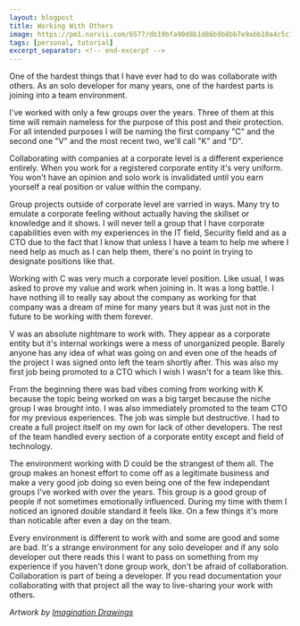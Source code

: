 ```yaml
---
layout: blogpost
title: Working With Others
image: https://pm1.narvii.com/6577/db19bfa90d8b1d86b9b8bb7e9abb10a4c5c14743_hq.jpg
tags: [personal, tutorial]
excerpt_separator: <!-- end-excerpt -->
---
```

One of the hardest things that I have ever had to do was collaborate with others.
As an solo developer for many years, one of the hardest parts is joining into a team
environment.

<!-- end-excerpt -->

I've worked with only a few groups over the years. Three of them at this time will remain
nameless for the purpose of this post and their protection. For all intended purposes
I will be naming the first company "C" and the second one "V" and the most recent two, 
we'll call "K" and "D".

Collaborating with companies at a corporate level is a different experience entirely.
When you work for a registered corporate entity it's very uniform. You won't have
an opinion and solo work is invalidated until you earn yourself a real position or
value within the company. 

Group projects outside of corporate level are varried in ways. Many try to emulate
a corporate feeling without actually having the skillset or knowledge and it shows.
I will never tell a group that I have corporate capabilities even with my experiences
in the IT field, Security field and as a CTO due to the fact that I know that unless
I have a team to help me where I need help as much as I can help them, there's no
point in trying to designate positions like that.

Working with C was very much a corporate level position. Like usual, I was asked to prove
my value and work when joining in. It was a long battle. I have nothing ill to really say
about the company as working for that company was a dream of mine for many years but
it was just not in the future to be working with them forever.

V was an absolute nightmare to work with. They appear as a corporate entity but it's internal
workings were a mess of unorganized people. Barely anyone has any idea of what was going on
and even one of the heads of the project I was signed onto left the team shortly after. 
This was also my first job being promoted to a CTO which I wish I wasn't for a team like this.

From the beginning there was bad vibes coming from working with K because the topic being worked
on was a big target because the niche group I was brought into. I was also immediately promoted
to the team CTO for my previous experiences. The job was simple but destructive. I had to create
a full project itself on my own for lack of other developers. The rest of the team handled every
section of a corporate entity except and field of technology.

The environment working with D could be the strangest of them all. The group makes an honest
effort to come off as a legitimate business and make a very good job doing so even being one of
the few independant groups I've worked with over the years. This group is a good group of people
if not sometimes emotionally influenced. During my time with them I noticed an ignored double
standard it feels like. On a few things it's more than noticable after even a day on the team.

Every environment is different to work with and some are good and some are bad. It's a strange
environment for any solo developer and if any solo developer out there reads this I want to pass
on something from my experience if you haven't done group work, don't be afraid of collaboration.
Collaboration is part of being a developer. If you read documentation your collaborating with that
project all the way to live-sharing your work with others.

*Artwork by [Imagination Drawings](https://is.gd/hWnau6)*
